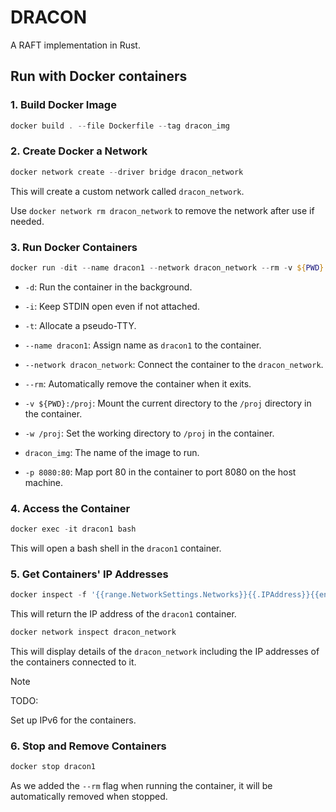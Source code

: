 # DRACON

A RAFT implementation in Rust.

## Run with Docker containers

### 1. Build Docker Image

``` PowerShell
docker build . --file Dockerfile --tag dracon_img
```

### 2. Create Docker a Network

``` PowerShell
docker network create --driver bridge dracon_network
```

This will create a custom network called `dracon_network`.

Use `docker network rm dracon_network` to remove the network after use if needed.

### 3. Run Docker Containers

``` PowerShell
docker run -dit --name dracon1 --network dracon_network --rm -v ${PWD}:/proj -w /proj dracon_img
```

- `-d`: Run the container in the background.
- `-i`: Keep STDIN open even if not attached.
- `-t`: Allocate a pseudo-TTY.
- `--name dracon1`: Assign name as `dracon1` to the container.
- `--network dracon_network`: Connect the container to the `dracon_network`.
- `--rm`: Automatically remove the container when it exits.
- `-v ${PWD}:/proj`: Mount the current directory to the `/proj` directory in the container.
- `-w /proj`: Set the working directory to `/proj` in the container.
- `dracon_img`: The name of the image to run.

- `-p 8080:80`: Map port 80 in the container to port 8080 on the host machine.

### 4. Access the Container

``` PowerShell
docker exec -it dracon1 bash
```

This will open a bash shell in the `dracon1` container.

### 5. Get Containers' IP Addresses

``` PowerShell
docker inspect -f '{{range.NetworkSettings.Networks}}{{.IPAddress}}{{end}}' dracon1
```

This will return the IP address of the `dracon1` container.

``` PowerShell
docker network inspect dracon_network
```

This will display details of the `dracon_network` including the IP addresses of the containers connected to it.

> [!NOTE]
>
> TODO:
>
> Set up IPv6 for the containers.

### 6. Stop and Remove Containers

``` PowerShell
docker stop dracon1
```

As we added the `--rm` flag when running the container, it will be automatically removed when stopped.
